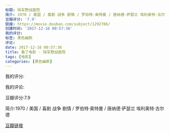 ```yaml
---
标题: 陆军野战医院
简介: 1970 / 美国 / 喜剧 战争 剧情 / 罗伯特·奥特曼 / 唐纳德·萨瑟兰 埃利奥特·古尔德
豆瓣评分: '7.9'
链接: https://movie.douban.com/subject/1292766/
创建时间: '2017-12-16 00:57:36'
我的评分:
标签: 黑色幽默
评论:
date: 2017-12-16 00:57:36
title: 看了电影 - 陆军野战医院
tags: [电影]
categories: [黑色幽默]
---
```


我的评分:

我的评论:

豆瓣评分:7.9

简介:1970 / 美国 / 喜剧 战争 剧情 / 罗伯特·奥特曼 / 唐纳德·萨瑟兰 埃利奥特·古尔德

[豆瓣链接](https://movie.douban.com/subject/1292766/)

